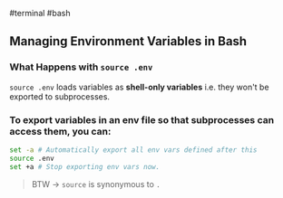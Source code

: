 #terminal #bash 
## Managing Environment Variables in Bash

### What Happens with `source .env`

`source .env` loads variables as **shell-only variables** i.e. they won't be exported to subprocesses.

### To export variables in an env file so that subprocesses can access them, you can:

```bash
set -a # Automatically export all env vars defined after this
source .env
set +a # Stop exporting env vars now.
```

> BTW -> `source` is synonymous to `.`
